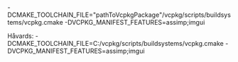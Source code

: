 


-DCMAKE_TOOLCHAIN_FILE="pathToVcpkgPackage"/vcpkg/scripts/buildsystems/vcpkg.cmake
-DVCPKG_MANIFEST_FEATURES=assimp;imgui






Håvards:
-DCMAKE_TOOLCHAIN_FILE=C:/vcpkg/scripts/buildsystems/vcpkg.cmake
-DVCPKG_MANIFEST_FEATURES=assimp;imgui